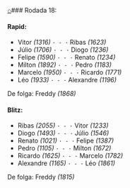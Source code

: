 [⌂](https://grupo-de-xadrez.github.io/)### Rodada 18:

#### Rapid:

* Vitor *(1316)* `· - ·` Ribas *(1623)*  
* Júlio *(1706)* `· - ·` Diogo *(1236)*  
* Felipe *(1590)* `· - ·` Renato *(1234)*  
* Milton *(1892)* `· - ·` Pedro *(1183)*  
* Marcelo *(1950)* `· - ·` Ricardo *(1771)*  
* Léo *(1933)* `· - ·` Alexandre *(1196)*  

De folga: Freddy *(1868)*

#### Blitz:

* Ribas *(2055)* `· - ·` Vitor *(1233)*  
* Diogo *(1493)* `· - ·` Júlio *(1546)*  
* Renato *(1021)* `· - ·` Felipe *(1387)*  
* Pedro *(1105)* `· - ·` Milton *(1672)*  
* Ricardo *(1625)* `· - ·` Marcelo *(1782)*  
* Alexandre *(1165)* `· - ·` Léo *(1861)*  

De folga: Freddy *(1815)*

